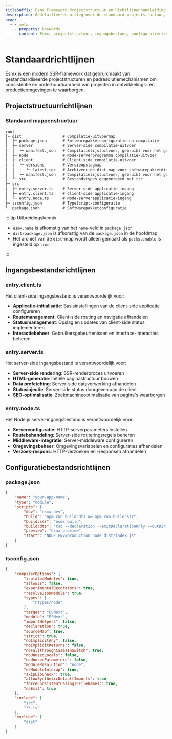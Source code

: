 ```yaml
---
titleSuffix: Esmx Framework Projectstructuur en Richtlijnenhandleiding
description: Gedetailleerde uitleg over de standaard projectstructuur, ingangsbestandsrichtlijnen en configuratiebestandsrichtlijnen van het Esmx framework, om ontwikkelaars te helpen gestandaardiseerde en onderhoudbare SSR-toepassingen te bouwen.
head:
  - - meta
    - property: keywords
      content: Esmx, projectstructuur, ingangsbestand, configuratierichtlijnen, SSR-framework, TypeScript, projectrichtlijnen, ontwikkelingsstandaarden
---
```


# Standaardrichtlijnen

Esmx is een modern SSR-framework dat gebruikmaakt van gestandaardiseerde projectstructuren en padresolutiemechanismen om consistentie en onderhoudbaarheid van projecten in ontwikkelings- en productieomgevingen te waarborgen.

## Projectstructuurrichtlijnen

### Standaard mappenstructuur

```txt
root
│─ dist                  # Compilatie-uitvoermap
│  ├─ package.json       # Softwarepakketconfiguratie na compilatie
│  ├─ server             # Server-side compilatie-uitvoer
│  │  └─ manifest.json   # Compilatielijstuitvoer, gebruikt voor het genereren van importmap
│  ├─ node               # Node-serverprogramma compilatie-uitvoer
│  ├─ client             # Client-side compilatie-uitvoer
│  │  ├─ versions        # Versieopslagmap
│  │  │  └─ latest.tgz   # Archiveer de dist-map voor softwarepakketdistributie
│  │  └─ manifest.json   # Compilatielijstuitvoer, gebruikt voor het genereren van importmap
│  └─ src                # Bestandstypes gegenereerd met tsc
├─ src
│  ├─ entry.server.ts    # Server-side applicatie-ingang
│  ├─ entry.client.ts    # Client-side applicatie-ingang
│  └─ entry.node.ts      # Node-serverapplicatie-ingang
├─ tsconfig.json         # TypeScript-configuratie
└─ package.json          # Softwarepakketconfiguratie
```

::: tip Uitbreidingskennis
- `esmx.name` is afkomstig van het `name`-veld in `package.json`
- `dist/package.json` is afkomstig van de `package.json` in de hoofdmap
- Het archief van de `dist`-map wordt alleen gemaakt als `packs.enable` is ingesteld op `true`

:::

## Ingangsbestandsrichtlijnen

### entry.client.ts
Het client-side ingangsbestand is verantwoordelijk voor:
- **Applicatie-initialisatie**: Basisinstellingen van de client-side applicatie configureren
- **Routemanagement**: Client-side routing en navigatie afhandelen
- **Statusmanagement**: Opslag en updates van client-side status implementeren
- **Interactiebeheer**: Gebruikersgebeurtenissen en interface-interacties beheren

### entry.server.ts
Het server-side ingangsbestand is verantwoordelijk voor:
- **Server-side rendering**: SSR-renderproces uitvoeren
- **HTML-generatie**: Initiële paginastructuur bouwen
- **Data prefetching**: Server-side dataverwerking afhandelen
- **Statusinjectie**: Server-side status doorgeven aan de client
- **SEO-optimalisatie**: Zoekmachineoptimalisatie van pagina's waarborgen

### entry.node.ts
Het Node.js server-ingangsbestand is verantwoordelijk voor:
- **Serverconfiguratie**: HTTP-serverparameters instellen
- **Routebehandeling**: Server-side routeringsregels beheren
- **Middleware-integratie**: Server-middleware configureren
- **Omgevingsbeheer**: Omgevingsvariabelen en configuraties afhandelen
- **Verzoek-respons**: HTTP-verzoeken en -responsen afhandelen

## Configuratiebestandsrichtlijnen

### package.json

```json title="package.json"
{
    "name": "your-app-name",
    "type": "module",
    "scripts": {
        "dev": "esmx dev",
        "build": "npm run build:dts && npm run build:ssr",
        "build:ssr": "esmx build",
        "build:dts": "tsc --declaration --emitDeclarationOnly --outDir dist/src",
        "preview": "esmx preview",
        "start": "NODE_ENV=production node dist/index.js"
    }
}
```

### tsconfig.json

```json title="tsconfig.json"
{
    "compilerOptions": {
        "isolatedModules": true,
        "allowJs": false,
        "experimentalDecorators": true,
        "resolveJsonModule": true,
        "types": [
            "@types/node"
        ],
        "target": "ESNext",
        "module": "ESNext",
        "importHelpers": false,
        "declaration": true,
        "sourceMap": true,
        "strict": true,
        "noImplicitAny": false,
        "noImplicitReturns": false,
        "noFallthroughCasesInSwitch": true,
        "noUnusedLocals": false,
        "noUnusedParameters": false,
        "moduleResolution": "node",
        "esModuleInterop": true,
        "skipLibCheck": true,
        "allowSyntheticDefaultImports": true,
        "forceConsistentCasingInFileNames": true,
        "noEmit": true
    },
    "include": [
        "src",
        "**.ts"
    ],
    "exclude": [
        "dist"
    ]
}
```